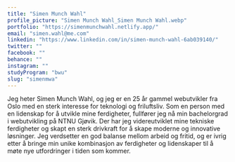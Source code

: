 ```yaml
---
title: "Simen Munch Wahl"
profile_picture: "Simen Munch Wahl_Simen Munch Wahl.webp"
portfolio: "https://simenmunchwahl.netlify.app/"
email: "simen.wahl@me.com"
linkedin: "https://www.linkedin.com/in/simen-munch-wahl-6ab039140/"
twitter: ""
facebook: ""
behance: ""
instagram: ""
studyProgram: "bwu"
slug: "simenmwa"
---
```


Jeg heter Simen Munch Wahl, og jeg er en 25 år gammel webutvikler fra Oslo med en sterk interesse for teknologi og friluftsliv. Som en person med en lidenskap for å utvikle mine ferdigheter, fullfører jeg nå min bachelorgrad i webutvikling på NTNU Gjøvik. Der har jeg videreutviklet mine tekniske ferdigheter og skapt en sterk drivkraft for å skape moderne og innovative løsninger. Jeg verdsetter en god balanse mellom arbeid og fritid, og er ivrig etter å bringe min unike kombinasjon av ferdigheter og lidenskaper til å møte nye utfordringer i tiden som kommer.
